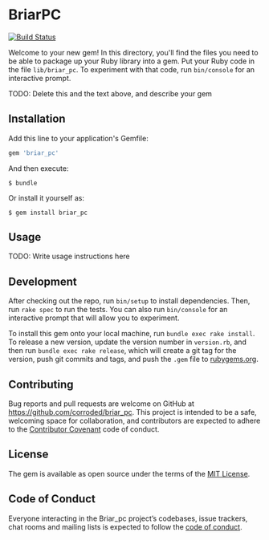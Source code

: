 # BriarPC

[![Build Status](https://travis-ci.org/corroded/briar_pc.svg?branch=master)](https://travis-ci.org/corroded/briar_pc)

Welcome to your new gem! In this directory, you'll find the files you need to be able to package up your Ruby library into a gem. Put your Ruby code in the file `lib/briar_pc`. To experiment with that code, run `bin/console` for an interactive prompt.

TODO: Delete this and the text above, and describe your gem

## Installation

Add this line to your application's Gemfile:

```ruby
gem 'briar_pc'
```

And then execute:

    $ bundle

Or install it yourself as:

    $ gem install briar_pc

## Usage

TODO: Write usage instructions here

## Development

After checking out the repo, run `bin/setup` to install dependencies. Then, run `rake spec` to run the tests. You can also run `bin/console` for an interactive prompt that will allow you to experiment.

To install this gem onto your local machine, run `bundle exec rake install`. To release a new version, update the version number in `version.rb`, and then run `bundle exec rake release`, which will create a git tag for the version, push git commits and tags, and push the `.gem` file to [rubygems.org](https://rubygems.org).

## Contributing

Bug reports and pull requests are welcome on GitHub at https://github.com/corroded/briar_pc. This project is intended to be a safe, welcoming space for collaboration, and contributors are expected to adhere to the [Contributor Covenant](http://contributor-covenant.org) code of conduct.

## License

The gem is available as open source under the terms of the [MIT License](https://opensource.org/licenses/MIT).

## Code of Conduct

Everyone interacting in the Briar_pc project’s codebases, issue trackers, chat rooms and mailing lists is expected to follow the [code of conduct](https://github.com/corroded/briar_pc/blob/master/CODE_OF_CONDUCT.md).
